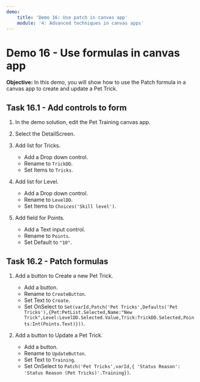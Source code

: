 ```yaml
---
demo:
    title: 'Demo 16: Use patch in canvas app'
    module: '4: Advanced techniques in canvas apps'
---
```


# Demo 16 - Use formulas in canvas app

**Objective:** In this demo, you will show how to use the Patch formula in a canvas app to create and update a Pet Trick.

## Task 16.1 - Add controls to form

1. In the demo solution, edit the Pet Training canvas app.

1. Select the DetailScreen.

1. Add list for Tricks.

   - Add a Drop down control.
   - Rename to `TrickDD`.
   - Set Items to `Tricks`.

1. Add list for Level.

   - Add a Drop down control.
   - Rename to `LevelDD`.
   - Set Items to `Choices('Skill level')`.

1. Add field for Points.
   - Add a Text input control.
   - Rename to `Points`.
   - Set Default to `"10"`.

## Task 16.2 - Patch formulas

1. Add a button to Create a new Pet Trick.
   - Add a button.
   - Rename to `CreateButton`.
   - Set Text to `Create`.
   - Set OnSelect to `Set(varId,Patch('Pet Tricks',Defaults('Pet Tricks'),{Pet:PetList.Selected,Name:"New Trick",Level:LevelDD.Selected.Value,Trick:TrickDD.Selected,Points:Int(Points.Text)}))`.

1. Add a button to Update a Pet Trick.
   - Add a button.
   - Rename to `UpdateButton`.
   - Set Text to `Training`.
   - Set OnSelect to `Patch('Pet Tricks',varId,{ 'Status Reason': 'Status Reason (Pet Tricks)'.Training})`.
